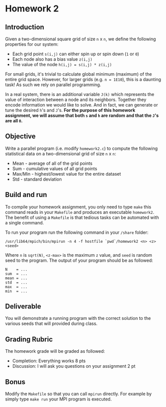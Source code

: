 # Homework 2

## Introduction

Given a two-dimensional square grid of size `n` x `n`, we define the following properties for our system:
* Each grid point `s(i,j)` can either spin up or spin down (`1` or `0`)
* Each node also has a bias value `z(i,j)`
* The value of the node `h(i,j) = s(i,j) * z(i,j)`

For small grids, it's trivial to calculate global minimum (maximum) of the entire grid space.  However, for larger grids (e.g. `n = 1E10`), this is a daunting task!  As such we rely on parallel programming.

In a real system, there is an additional variable `J(k)` which represents the value of interaction between a node and its neighbors.  Together they encode information we would like to solve.  And in fact, we can generate or tune the desired `h`'s and `J`'s.  **For the purpose of this homework assignment, we will assume that both `s` and `h` are random and that the `J`'s are all `0`.**

## Objective

Write a parallel program (i.e. modify `homework2.c`) to compute the following statistical data on a two-dimensional grid of size `n` x `n`:

* Mean - average of all of the grid points
* Sum - cumulative values of all grid points
* Max/Min - highest/lowest value for the entire dataset
* Std - standard deviation

## Build and run

To compile your homework assignment, you only need to type `make`  this command reads in your `Makefile` and produces an executable `homework2`.  The benefit of using a `Makefile` is that tedious tasks can be automated with a single command.

To run your program run the following command in your `/share` folder:

```
/usr/lib64/mpich/bin/mpirun -n 4 -f hostfile `pwd`/homework2 <n> <z> <seed>
```

Where `n` is `sqrt(N)`, `<z-max>` is the maximum `z` value, and `seed` is random seed to the program.  The output of your program should be as followed:

```
N    = ...
sum  = ...
mean = ...
std  = ...
max  = ...
min  = ...
```

## Deliverable

You will demonstrate a running program with the correct solution to the various seeds that will provided during class.

## Grading Rubric

The homework grade will be graded as followed:

* Completion: Everything works 8 pts
* Discussion: I will ask you questions on your assignment 2 pt

## Bonus

Modify the `Makefile` so that you can call `mpirun` directly.  For example by simply type `make run` your MPI program is executed.
